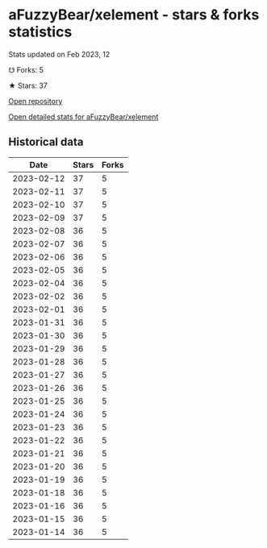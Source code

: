 # aFuzzyBear/xelement - stars & forks statistics

Stats updated on Feb 2023, 12

☋ Forks: 5

★ Stars: 37

[Open repository](https://github.com/aFuzzyBear/xelement)

[Open detailed stats for aFuzzyBear/xelement](https://reviewgithub.com/rep/aFuzzyBear/xelement)

## Historical data
| Date | Stars | Forks |
|------|-------|-------|
| 2023-02-12 | 37 | 5 | 
| 2023-02-11 | 37 | 5 | 
| 2023-02-10 | 37 | 5 | 
| 2023-02-09 | 37 | 5 | 
| 2023-02-08 | 36 | 5 | 
| 2023-02-07 | 36 | 5 | 
| 2023-02-06 | 36 | 5 | 
| 2023-02-05 | 36 | 5 | 
| 2023-02-04 | 36 | 5 | 
| 2023-02-02 | 36 | 5 | 
| 2023-02-01 | 36 | 5 | 
| 2023-01-31 | 36 | 5 | 
| 2023-01-30 | 36 | 5 | 
| 2023-01-29 | 36 | 5 | 
| 2023-01-28 | 36 | 5 | 
| 2023-01-27 | 36 | 5 | 
| 2023-01-26 | 36 | 5 | 
| 2023-01-25 | 36 | 5 | 
| 2023-01-24 | 36 | 5 | 
| 2023-01-23 | 36 | 5 | 
| 2023-01-22 | 36 | 5 | 
| 2023-01-21 | 36 | 5 | 
| 2023-01-20 | 36 | 5 | 
| 2023-01-19 | 36 | 5 | 
| 2023-01-18 | 36 | 5 | 
| 2023-01-16 | 36 | 5 | 
| 2023-01-15 | 36 | 5 | 
| 2023-01-14 | 36 | 5 | 

